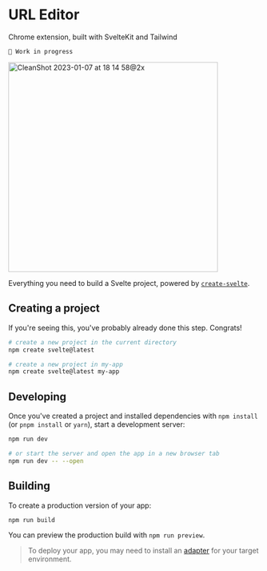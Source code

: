 # URL Editor

Chrome extension, built with SvelteKit and Tailwind

    🚧 Work in progress
    
    
<img width="419" alt="CleanShot 2023-01-07 at 18 14 58@2x" src="https://user-images.githubusercontent.com/46557266/211162600-cdfdbaa2-1cc1-484c-ae89-74fc2a2ed3fd.png">


Everything you need to build a Svelte project, powered by [`create-svelte`](https://github.com/sveltejs/kit/tree/master/packages/create-svelte).

## Creating a project

If you're seeing this, you've probably already done this step. Congrats!

```bash
# create a new project in the current directory
npm create svelte@latest

# create a new project in my-app
npm create svelte@latest my-app
```

## Developing

Once you've created a project and installed dependencies with `npm install` (or `pnpm install` or `yarn`), start a development server:

```bash
npm run dev

# or start the server and open the app in a new browser tab
npm run dev -- --open
```

## Building

To create a production version of your app:

```bash
npm run build
```

You can preview the production build with `npm run preview`.

> To deploy your app, you may need to install an [adapter](https://kit.svelte.dev/docs/adapters) for your target environment.
